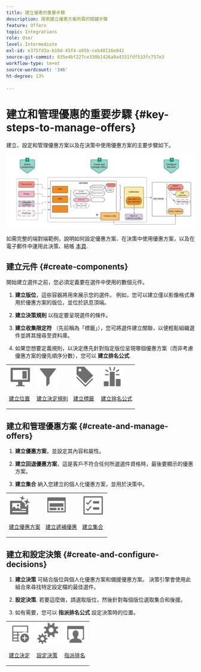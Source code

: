 ```yaml
---
title: 建立優惠的重要步驟
description: 探索建立優惠方案所需的關鍵步驟
feature: Offers
topic: Integrations
role: User
level: Intermediate
exl-id: e375fd3a-b10d-45f4-a95b-ceb48116e841
source-git-commit: 835e4bf227ce330b1426a9a4331fdf533fc757e3
workflow-type: tm+mt
source-wordcount: '346'
ht-degree: 13%

---
```


# 建立和管理優惠的重要步驟 {#key-steps-to-manage-offers}

建立、設定和管理優惠方案以及在決策中使用優惠方案的主要步驟如下。

![](../assets/offer-create-manage-process.png)

如需完整的端對端範例，說明如何設定優惠方案、在決策中使用優惠方案，以及在電子郵件中運用此決策、結帳 [本頁](../offers-e2e.md).

## 建立元件 {#create-components}

開始建立選件之前，您必須定義要在選件中使用的數個元件。

1. **建立版位**，這些容器將用來展示您的選件。 例如，您可以建立僅以影像格式專用於優惠方案的版位，並位於訊息頂端。

1. **建立決策規則** 以指定要呈現選件的條件。

1. **建立收集限定符** （先前稱為「標籤」），您可將選件建立關聯，以便輕鬆組織選件並將其搜尋至資料庫。

1. 如果您想要定義規則，以決定應先針對指定版位呈現哪個優惠方案（而非考慮優惠方案的優先順序分數），您可以 **建立排名公式**.

<table>
<tr>
<td><img src="../../assets/do-not-localize/icon-placement.svg" width="60px"><p><a href="../offer-library/creating-placements.md">建立位置</a></p></td>
<td><img src="../../assets/do-not-localize/icon-rules.svg" width="60px"><p><a href="../offer-library/creating-decision-rules.md">建立決定規則</a></p></td>
<td><img src="../../assets/do-not-localize/icon-tags.svg" width="60px"><p><a href="../offer-library/creating-tags.md">建立標籤</a></p></td>
<td><img src="../../assets/do-not-localize/icon-ranking.svg" width="60px"><p><a href="../ranking/create-ranking-formulas.md">建立排名公式</a></p></td>
</table>

## 建立和管理優惠方案 {#create-and-manage-offers}

1. **建立優惠方案**，並設定其內容和屬性。

1. **建立回退優惠方案**，這是客戶不符合任何所選選件資格時，最後要顯示的優惠方案。

1. **建立集合** 納入您建立的個人化優惠方案，並用於決策中。

<table>
<tr>
<td><img src="../../assets/do-not-localize/icon-offer.svg" width="60px"><p><a href="../offer-library/creating-personalized-offers.md">建立優惠方案</a></p></td>
<td><img src="../../assets/do-not-localize/icon-fallback.svg" width="60px"><p><a href="../offer-library/creating-fallback-offers.md">建立遞補優惠</a></p></td>
<td><img src="../../assets/do-not-localize/icon-collection.svg" width="60px"><p><a href="../offer-library/creating-collections.md">建立集合</a></p></td></tr>
</table>

## 建立和設定決策 {#create-and-configure-decisions}

1. **建立決策** 可結合版位與個人化優惠方案和備援優惠方案。 決策引擎會使用此組合來尋找特定設定檔的最佳選件。

1. **設定決策**. 若要這麼做，請選取版位，然後針對每個版位選取集合和後援。

1. 如有需要，您可以 **指派排名公式** 設定決策時的位置。

<table>
<tr>
<td><img src="../../assets/do-not-localize/icon-decision.svg" width="60px"><p><a href="../offer-activities/create-offer-activities.md">建立決定</a></p></td>
<td><img src="../../assets/do-not-localize/icon-configure-decision.svg" width="60px"><p><a href="../offer-activities/create-offer-activities.md#add-offers">設定決策</a></p></td>
<td><img src="../../assets/do-not-localize/icon-assign-ranking.svg" width="60px"><p><a href="../offer-activities/configure-offer-selection.md#assign-ranking-formula">指派排名</a></p></td>
</tr>
</table>
